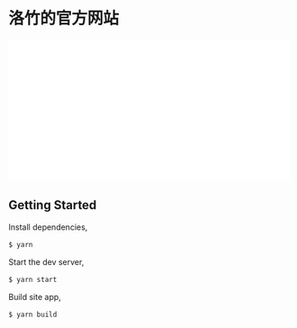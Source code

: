 # 洛竹的官方网站

<img src="./public/header.svg" width="500" height="250"/>

## Getting Started

Install dependencies,

```bash
$ yarn
```

Start the dev server,

```bash
$ yarn start
```

Build site app,

```bash
$ yarn build
```
